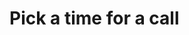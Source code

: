 ---
---

# Pick a time for a call

<div style="overflow-y: hidden;">
  <div style="margin-top: -140px;">
    <div class="calendly-inline-widget" data-url="https://calendly.com/adriaanvanrossum/call" style="min-width:340px;height:600px;">
    </div>
  </div>
</div>
                                                                                                                                   
<script type="text/javascript" src="https://assets.calendly.com/assets/external/widget.js"></script>
